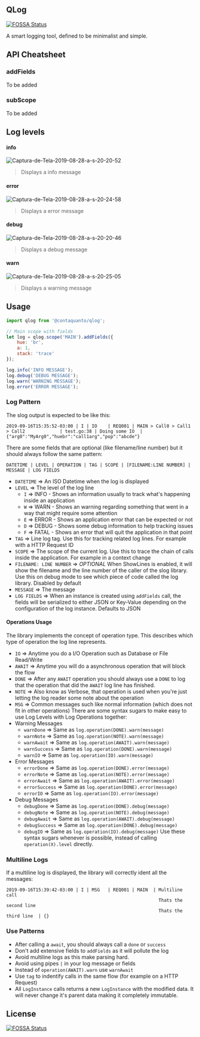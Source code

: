 ## QLog
[![FOSSA Status](https://app.fossa.com/api/projects/git%2Bgithub.com%2Fquan-to%2Fqlog.svg?type=shield)](https://app.fossa.com/projects/git%2Bgithub.com%2Fquan-to%2Fqlog?ref=badge_shield)


A smart logging tool, defined to be minimalist and simple.

## API Cheatsheet

### addFields

To be added

### subScope

To be added

## Log levels

#### info

<img src="https://i.ibb.co/MSdkY34/Captura-de-Tela-2019-08-28-a-s-20-20-52.png" alt="Captura-de-Tela-2019-08-28-a-s-20-20-52" border="0" />

> Displays a info message

#### error

<img src="https://i.ibb.co/Ns1dRks/Captura-de-Tela-2019-08-28-a-s-20-24-58.png" alt="Captura-de-Tela-2019-08-28-a-s-20-24-58" border="0" />

> Displays a error message

#### debug

<img src="https://i.ibb.co/LzNctcn/Captura-de-Tela-2019-08-28-a-s-20-20-46.png" alt="Captura-de-Tela-2019-08-28-a-s-20-20-46" border="0" />

> Displays a debug message

#### warn

<img src="https://i.ibb.co/0KmNxwz/Captura-de-Tela-2019-08-28-a-s-20-25-05.png" alt="Captura-de-Tela-2019-08-28-a-s-20-25-05" border="0">

> Displays a warning message

## Usage

```js
import qlog from '@contaquanto/qlog';

// Main scope with fields
let log = qlog.scope('MAIN').addFields({
	hue: 'br',
	a: 1,
	stack: 'trace'
});

log.info('INFO MESSAGE');
log.debug('DEBUG MESSAGE');
log.warn('WARNING MESSAGE');
log.error('ERROR MESSAGE');
```


### Log Pattern
The slog output is expected to be like this:
```
2019-09-16T15:35:52-03:00 | I | IO    | REQ001 | MAIN > Call0 > Call1 > Call2             | test.go:38 | Doing some IO  | {"arg0":"MyArg0","huebr":"call1arg","pop":"abcde"}
```
There are some fields that are optional (like filename/line number) but it should always follow the same pattern:
```
DATETIME | LEVEL | OPERATION | TAG | SCOPE | [FILENAME:LINE NUMBER] | MESSAGE | LOG FIELDS
```
*   `DATETIME` => An ISO Datetime when the log is displayed
*   `LEVEL` => The level of the log line
    *   `I` => INFO - Shows an information usually to track what's happening inside an application
    *   `W` => WARN - Shows an warning regarding something that went in a way that might require some attention
    *   `E` => ERROR - Shows an application error that can be expected or not
    *   `D` => DEBUG - Shows some debug information to help tracking issues
    *   `F` => FATAL - Shows an error that will quit the application in that point
*   `TAG` => Line log tag. Use this for tracking related log lines. For example with a HTTP Request ID
*   `SCOPE` => The scope of the current log. Use this to trace the chain of calls inside the application. For example in a context change
*   `FILENAME: LINE NUMBER` => *OPTIONAL* When ShowLines is enabled, it will show the filename and the line number of the caller of the slog library. Use this on debug mode to see which piece of code called the log library. Disabled by default
*   `MESSAGE` => The message
*   `LOG FIELDS` => When an instance is created using `addFields` call, the fields will be serialized to either JSON or Key-Value depending on the configuration of the log instance. Defaults to JSON
#### Operations Usage
The library implements the concept of operation type. This describes which type of operation the log line represents.
*   `IO` => Anytime you do a I/O Operation such as Database or File Read/Write
*   `AWAIT` => Anytime you will do a asynchronous operation that will block the flow
*   `DONE` => After any `AWAIT` operation you should always use a `DONE` to log that the operation that did the `AWAIT` log line has finished.
*   `NOTE` => Also know as Verbose, that operation is used when you're just letting the log reader some note about the operation
*   `MSG` => Common messages such like normal information (which does not fit in other operations)
There are some syntax sugars to make easy to use Log Levels with Log Operations together:
* Warning Messages
    *   `warnDone` => Same as `log.operation(DONE).warn(message)`
    *   `warnNote` => Same as `log.operation(NOTE).warn(message)`
    *   `warnAwait` => Same as `log.operation(AWAIT).warn(message)`
    *   `warnSuccess` => Same as `log.operation(DONE).warn(message)`
    *   `warnIO` => Same as `log.operation(IO).warn(message)`
* Error Messages
    *   `errorDone` => Same as `log.operation(DONE).error(message)`
    *   `errorNote` => Same as `log.operation(NOTE).error(message)`
    *   `errorAwait` => Same as `log.operation(AWAIT).error(message)`
    *   `errorSuccess` => Same as `log.operation(DONE).error(message)`
    *   `errorIO` => Same as `log.operation(IO).error(message)`
* Debug Messages
    *   `debugDone` => Same as `log.operation(DONE).debug(message)`
    *   `debugNote` => Same as `log.operation(NOTE).debug(message)`
    *   `debugAwait` => Same as `log.operation(AWAIT).debug(message)`
    *   `debugSuccess` => Same as `log.operation(DONE).debug(message)`
    *   `debugIO` => Same as `log.operation(IO).debug(message)`
Use these syntax sugars whenever is possible, instead of calling `operation(X).level` directly.
### Multiline Logs
If a multiline log is displayed, the library will correctly ident all the messages:
```
2019-09-16T15:39:42-03:00 | I | MSG   | REQ001 | MAIN  | Multiline call
                                                         Thats the second line
                                                         Thats the third line  | {}
```
### Use Patterns
*   After calling a `await`, you should always call a `done` or `success`
*   Don't add extensive fields to `addFields` as it will pollute the log
*   Avoid multiline logs as this make parsing hard.
*   Avoid using pipes `|` in your log message or fields
*   Instead of `operation(AWAIT).warn` use `warnAwait`
*   Use `tag` to indentify calls in the same flow (for example on a HTTP Request)
*   All `LogInstance` calls returns a new `LogInstance` with the modified data. It will never change it's parent data making it completely immutable.


## License
[![FOSSA Status](https://app.fossa.com/api/projects/git%2Bgithub.com%2Fquan-to%2Fqlog.svg?type=large)](https://app.fossa.com/projects/git%2Bgithub.com%2Fquan-to%2Fqlog?ref=badge_large)